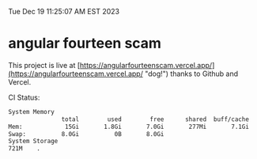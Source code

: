 Tue Dec 19 11:25:07 AM EST 2023

# angular fourteen scam


This project is live at [https://angularfourteenscam.vercel.app/](https://angularfourteenscam.vercel.app/ "dog!") thanks to Github and Vercel.

CI Status: 

```bash
System Memory
               total        used        free      shared  buff/cache   available
Mem:            15Gi       1.8Gi       7.0Gi       277Mi       7.1Gi        13Gi
Swap:          8.0Gi          0B       8.0Gi
System Storage
721M	.
